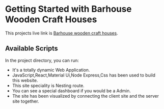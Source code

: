 # Getting Started with Barhouse Wooden Craft Houses

This projects live link is [Barhouse wooden craft houses](barhouse-craft-wooden-house.web.app).

## Available Scripts

In the project directory, you can run:

- It's a totally dynamic Web Application.
- JavaScript,React,Material Ui,Node Express,Css has been used to build this website.
- This site speciality is Nesting route.
- You can see a special dashboard if you would be a Admin.
- The site has been visualized by connecting the client site and the server site together.